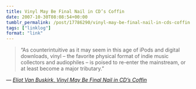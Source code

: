 ```yaml
---
title: Vinyl May Be Final Nail in CD’s Coffin
date: 2007-10-30T08:08:54+00:00
tumblr_permalink: /post/17786290/vinyl-may-be-final-nail-in-cds-coffin
tags: ["linklog"]
format: "link"
---
```


> &ldquo;As counterintuitive as it may seem in this age of iPods and digital downloads, vinyl &ndash; the favorite physical format of indie music collectors and audiophiles &ndash; is poised to re-enter the mainstream, or at least become a major tributary.&rdquo;

— <cite>[Eliot Van Buskirk, _Vinyl May Be Final Nail in CD&#8217;s Coffin_](https://www.wired.com/2007/10/listeningpost-1029/)</cite>

